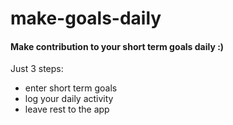 # make-goals-daily

#### Make contribution to your short term goals daily :)

Just 3 steps:

* enter short term goals
* log your daily activity
* leave rest to the app
